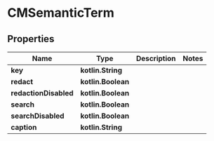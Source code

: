 
# CMSemanticTerm

## Properties
Name | Type | Description | Notes
------------ | ------------- | ------------- | -------------
**key** | **kotlin.String** |  | 
**redact** | **kotlin.Boolean** |  | 
**redactionDisabled** | **kotlin.Boolean** |  | 
**search** | **kotlin.Boolean** |  | 
**searchDisabled** | **kotlin.Boolean** |  | 
**caption** | **kotlin.String** |  | 



